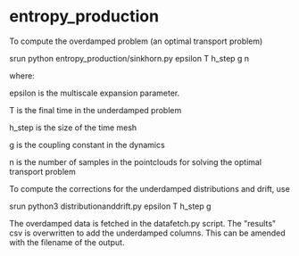 # entropy_production

To compute the overdamped problem (an optimal transport problem)

srun python entropy_production/sinkhorn.py epsilon T h_step g n

where:

epsilon is the multiscale expansion parameter. 

T is the final time in the underdamped problem

h_step is the size of the time mesh

g is the coupling constant in the dynamics 

n is the number of samples in the pointclouds for solving the optimal transport problem

To compute the corrections for the underdamped distributions and drift, use

srun python3 distributionanddrift.py epsilon T h_step g

The overdamped data is fetched in the datafetch.py script. The "results" csv is overwritten to add the underdamped columns. This can be amended with the filename of the output. 



